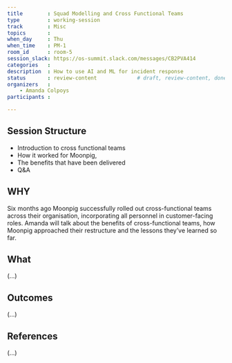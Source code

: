 ```yaml
---
title        : Squad Modelling and Cross Functional Teams
type         : working-session
track        : Misc
topics       :
when_day     : Thu
when_time    : PM-1
room_id      : room-5
session_slack: https://os-summit.slack.com/messages/CB2PVA414
categories   :
description  : How to use AI and ML for incident response
status       : review-content             # draft, review-content, done
organizers   :
    - Amanda Colpoys
participants :

---
```


## Session Structure

- Introduction to cross functional teams
- How it worked for Moonpig,
- The benefits that have been delivered
- Q&A

## WHY

Six months ago Moonpig successfully rolled out cross-functional teams across their organisation, incorporating all personnel in customer-facing roles.  Amanda will talk about the benefits of cross-functional teams, how Moonpig approached their restructure and the lessons they’ve learned so far.

## What

(...)

## Outcomes

(...)

## References

(...)
